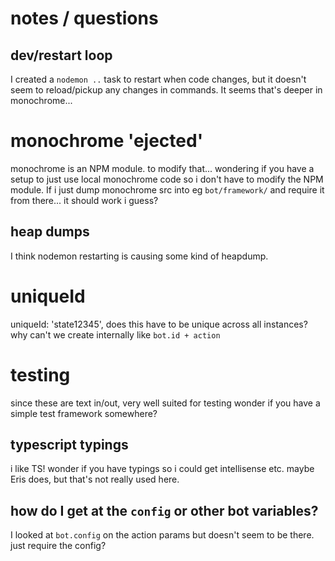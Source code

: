 # notes / questions

## dev/restart loop
I created a `nodemon ..` task to restart when code changes,
but it doesn't seem to reload/pickup any changes in commands.
It seems that's deeper in monochrome...

# monochrome 'ejected'
monochrome is an NPM module. to modify that...
wondering if you have a setup to just use local monochrome code
so i don't have to modify the NPM module.
If i just dump monochrome src into eg `bot/framework/` and require it from there...
it should work i guess?

## heap dumps
I think nodemon restarting is causing some kind of heapdump.

# uniqueId
uniqueId: 'state12345',
does this have to be unique across all instances?
why can't we create internally like `bot.id + action`

# testing
since these are text in/out, very well suited for testing
wonder if you have a simple test framework somewhere?

## typescript typings
i like TS! wonder if you have typings so i could get intellisense etc.
maybe Eris does, but that's not really used here.

## how do I get at the `config` or other bot variables?
I looked at `bot.config` on the action params but doesn't seem to be there.
just require the config?
